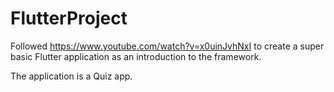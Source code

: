 # FlutterProject

Followed https://www.youtube.com/watch?v=x0uinJvhNxI to create a super basic Flutter application as an introduction to the framework.


The application is a Quiz app.
